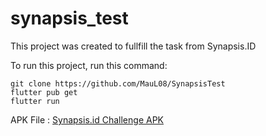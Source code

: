 # synapsis_test

This project was created to fullfill the task from Synapsis.ID

To run this project, run this command:

```
git clone https://github.com/MauL08/SynapsisTest
flutter pub get
flutter run
```

APK File : [Synapsis.id Challenge APK](https://drive.google.com/file/d/1Uo2RADNAMsPk_Alxxt-dBM_03TY3E2eB/view?usp=sharing)
